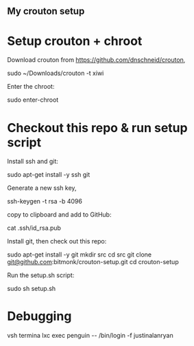 ## My crouton setup

# Setup crouton + chroot

Download crouton from https://github.com/dnschneid/crouton,

  sudo ~/Downloads/crouton -t xiwi

Enter the chroot:

  sudo enter-chroot

# Checkout this repo & run setup script

Install ssh and git:

  sudo apt-get install -y ssh git

Generate a new ssh key,

  ssh-keygen -t rsa -b 4096

copy to clipboard and add to GitHub:

  cat .ssh/id_rsa.pub

Install git, then check out this repo:

  sudo apt-get install -y git
  mkdir src
  cd src
  git clone git@github.com:bitmonk/crouton-setup.git
  cd crouton-setup

Run the setup.sh script:

  sudo sh setup.sh

# Debugging

vsh termina
lxc exec penguin -- /bin/login -f justinalanryan

